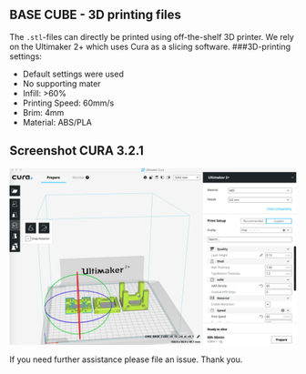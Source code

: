 ## BASE CUBE - 3D printing files
The `.stl`-files can directly be printed using off-the-shelf 3D printer. We rely on the Ultimaker 2+ which uses Cura as a slicing software. 
###3D-printing settings:

- Default settings were used
- No supporting mater
- Infill: >60% 
- Printing Speed: 60mm/s
- Brim: 4mm 
- Material: ABS/PLA 

## Screenshot CURA 3.2.1
<p align="center">
<img src="./IMAGES/CURA_1.png" width="600">
</p>


If you need further assistance please file an issue. Thank you. 